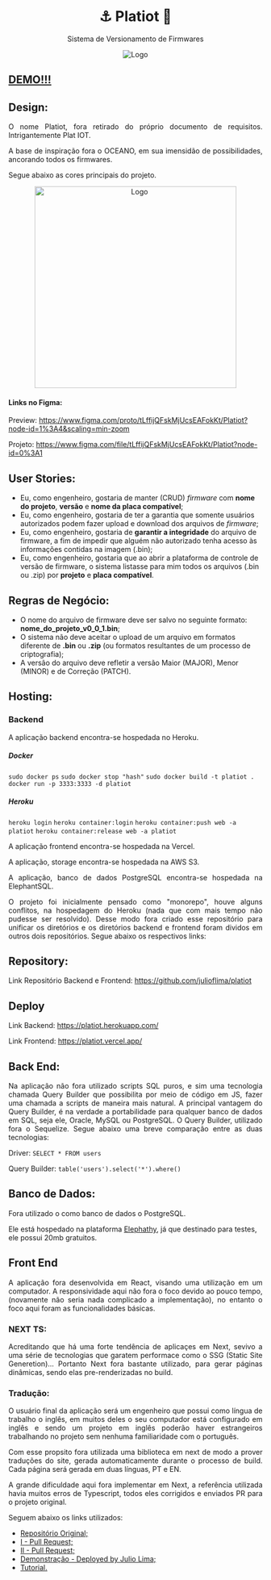 <p align="center">	
	<h1 align="center">
    <span>⚓ Platiot 🚀</span>
  </h1>
  <p align="center">Sistema de Versionamento de Firmwares</p>
</p>
<p align="center">
    <img src="packages/web/src/assets/gif/preview.gif" width="fit-content" alt="Logo">
</p>

## [DEMO!!!](https://trello-clone-liv-saude.herokuapp.com)

## Design:

<p align="justify">
  O nome Platiot, fora retirado do próprio documento de requisitos. Intrigantemente Plat IOT.
</p>
<p align="justify">
  A base de inspiração fora o OCEANO, em sua imensidão de possibilidades, ancorando todos os firmwares.
</p>
<p align="justify">
  Segue abaixo as cores principais do projeto.
</p>
<p align="center">
    <img src="https://user-images.githubusercontent.com/17098382/107158366-45977080-6968-11eb-8601-5d1185421846.png" width="400" alt="Logo">
</p>

#### Links no Figma:

Preview: https://www.figma.com/proto/tLffijQFskMjUcsEAFokKt/Platiot?node-id=1%3A4&scaling=min-zoom

Projeto: https://www.figma.com/file/tLffijQFskMjUcsEAFokKt/Platiot?node-id=0%3A1

## User Stories:

- Eu, como engenheiro, gostaria de manter (CRUD) _firmware_ com **nome do projeto**,
  **versão** e **nome da placa compatível**;
- Eu, como engenheiro, gostaria de ter a garantia que somente usuários
  autorizados podem fazer upload e download dos arquivos de _firmware_;
- Eu, como engenheiro, gostaria de **garantir a integridade** do arquivo de firmware, a
  fim de impedir que alguém não autorizado tenha acesso às informações contidas na
  imagem (.bin);
- Eu, como engenheiro, gostaria que ao abrir a plataforma de controle de versão de
  firmware, o sistema listasse para mim todos os arquivos (.bin ou .zip) por **projeto** e
  **placa compatível**.

## Regras de Negócio:

- O nome do arquivo de firmware deve ser salvo no seguinte formato:
  **nome_do_projeto_v0_0_1.bin**;
- O sistema não deve aceitar o upload de um arquivo em formatos diferente de **.bin** ou
  **.zip** (ou formatos resultantes de um processo de criptografia);
- A versão do arquivo deve refletir a versão Maior (MAJOR), Menor (MINOR) e de
  Correção (PATCH).

## Hosting:

### Backend

<p align="justify">
  A aplicação backend encontra-se hospedada no Heroku.
</p>

##### Docker

`sudo docker ps`
`sudo docker stop "hash"`
`sudo docker build -t platiot .`
`docker run -p 3333:3333 -d platiot`

##### Heroku

`heroku login`
`heroku container:login`
`heroku container:push web -a platiot`
`heroku container:release web -a platiot`

<p align="justify">
  A aplicação frontend encontra-se hospedada na Vercel.
</p>
<p align="justify">
  A aplicação, storage encontra-se hospedada na AWS S3.
</p>
<p align="justify">
  A aplicação, banco de dados PostgreSQL encontra-se hospedada na ElephantSQL.
</p>
<p align="justify">
O projeto foi inicialmente pensado como "monorepo", houve alguns conflitos, na hospedagem do Heroku (nada que com mais tempo não pudesse ser resolvido). Desse modo fora criado esse repositório para unificar os diretórios e os diretórios backend e frontend foram dividos em outros dois repositórios. Segue abaixo os respectivos links:
</p>

## Repository:

Link Repositório Backend e Frontend: https://github.com/julioflima/platiot

## Deploy

Link Backend: https://platiot.herokuapp.com/

Link Frontend: https://platiot.vercel.app/

## Back End:

<p align="justify">
Na aplicação não fora utilizado scripts SQL puros, e sim uma tecnologia chamada Query Builder que possibilita por meio de código em JS, fazer uma chamada a scripts de maneira mais natural. A principal vantagem do Query Builder, é na verdade a portabilidade para qualquer banco de dados em SQL, seja ele, Oracle, MySQL ou PostgreSQL. O Query Builder, utilizado fora o Sequelize. Segue abaixo uma breve comparação entre as duas tecnologias:
</p>

Driver: `SELECT * FROM users`

Query Builder: `table('users').select('*').where()`

## Banco de Dados:

Fora utilizado o como banco de dados o PostgreSQL.

Ele está hospedado na plataforma [Elephathy](https://www.elephantsql.com/), já que destinado para testes, ele possui 20mb gratuitos.

## Front End

<p align="justify">
A aplicação fora desenvolvida em React, visando uma utilização em um computador. A responsividade aqui não fora o foco devido ao pouco tempo, (novamente não seria nada complicado a implementação), no entanto o foco aqui foram as funcionalidades básicas.
</p>

### NEXT TS:

<p align="justify">
Acreditando que há uma forte tendência de aplicaçes em Next, sevivo a uma série de tecnologias que garatem performace como o SSG (Static Site Generetion)... Portanto Next fora bastante utilizado, para gerar páginas dinâmicas, sendo elas pre-renderizadas no build.
<p align="justify">
  
### Tradução:
<p align="justify">
O usuário final da aplicação será um engenheiro que possui como língua de trabalho o inglês, em muitos deles o seu computador está configurado em inglês e sendo um projeto em inglês poderão haver estrangeiros trabalhando no projeto sem nenhuma familiaridade com o português.
<p align="justify">
<p align="justify">
Com esse propsito fora utilizada uma biblioteca em next de modo a prover traduções do site, gerada automaticamente durante o processo de build. Cada página será gerada em duas línguas, PT e EN.
<p align="justify">
<p align="justify">
A grande dificuldade aqui fora implementar em Next, a referência utilizada havia muitos erros de Typescript, todos eles corrigidos e enviados PR para o projeto original.
<p align="justify">
<p align="justify">
  Seguem abaixo os links utilizados:
<p align="justify">
  
- [Repositório Original;](https://github.com/BiscuiTech/i18n-typescript-app)
- [I - Pull Request;](https://github.com/BiscuiTech/i18n-typescript-app/pull/2)
- [II - Pull Request;](https://github.com/BiscuiTech/i18n-typescript-app/pull/4)
- [Demonstração - Deployed by Julio Lima;](https://i18n-typescript-app.vercel.app/)
- [Tutorial.](https://dev.to/biscuitech/i18n-with-next-js-and-full-ssg-support-2aih)
